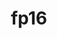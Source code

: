 ---
title: "fp16"
layout: cache
categories: [package, develop-2024-09-22]
meta: {"versions": ["2020-05-14"], "compilers": ["apple-clang@=15.0.0", "gcc@=11.4.0"], "oss": ["ubuntu22.04", "ventura"], "platforms": ["darwin", "linux"], "targets": ["aarch64", "neoverse_v1", "x86_64_v3"], "stacks": ["e4s-neoverse_v1", "ml-darwin-aarch64-mps", "ml-linux-x86_64-cpu", "ml-linux-x86_64-cuda", "root"], "num_specs": 3, "num_specs_by_stack": {"root": 3, "ml-darwin-aarch64-mps": 1, "e4s-neoverse_v1": 1, "ml-linux-x86_64-cuda": 1, "ml-linux-x86_64-cpu": 1}}
spec_details: [{"hash": "unukzquvqedndwivscgzeryfbguiturp", "compiler": "apple-clang@=15.0.0", "versions": ["2020-05-14"], "os": "ventura", "platform": "darwin", "target": "aarch64", "variants": ["build_system=cmake", "build_type=Release", "generator=ninja", "~ipo"], "stacks": ["root", "ml-darwin-aarch64-mps"], "size": "-", "tarball": "https://binaries.spack.io/develop-2024-09-22/build_cache/darwin-ventura-aarch64/apple-clang-15.0.0/fp16-2020-05-14/darwin-ventura-aarch64-apple-clang-15.0.0-fp16-2020-05-14-unukzquvqedndwivscgzeryfbguiturp.spack"}, {"hash": "xarleznb4og446uepkurdl3b2cvx27pc", "compiler": "gcc@=11.4.0", "versions": ["2020-05-14"], "os": "ubuntu22.04", "platform": "linux", "target": "neoverse_v1", "variants": ["build_system=cmake", "build_type=Release", "generator=ninja", "~ipo"], "stacks": ["root", "e4s-neoverse_v1"], "size": "-", "tarball": "https://binaries.spack.io/develop-2024-09-22/build_cache/linux-ubuntu22.04-neoverse_v1/gcc-11.4.0/fp16-2020-05-14/linux-ubuntu22.04-neoverse_v1-gcc-11.4.0-fp16-2020-05-14-xarleznb4og446uepkurdl3b2cvx27pc.spack"}, {"hash": "bnwdxcba2yxt2t45dwnrt3qbmmkgzoqx", "compiler": "gcc@=11.4.0", "versions": ["2020-05-14"], "os": "ubuntu22.04", "platform": "linux", "target": "x86_64_v3", "variants": ["build_system=cmake", "build_type=Release", "generator=ninja", "~ipo"], "stacks": ["ml-linux-x86_64-cuda", "ml-linux-x86_64-cpu", "root"], "size": "-", "tarball": "https://binaries.spack.io/develop-2024-09-22/build_cache/linux-ubuntu22.04-x86_64_v3/gcc-11.4.0/fp16-2020-05-14/linux-ubuntu22.04-x86_64_v3-gcc-11.4.0-fp16-2020-05-14-bnwdxcba2yxt2t45dwnrt3qbmmkgzoqx.spack"}]
---